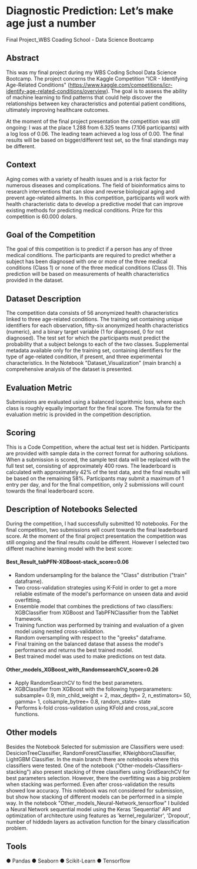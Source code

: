 # Diagnostic Prediction: Let’s make age just a number
Final Project_WBS Coading School - Data Science Bootcamp

## Abstract
This was my final project during my WBS Coding School Data Science Bootcamp. The project concerns the Kaggle Competition "ICR - Identifying Age-Related Conditions" (https://www.kaggle.com/competitions/icr-identify-age-related-conditions/overview). The goal is to assess the ability of machine learning to find patterns that could help discover the relationships between key characteristics and potential patient conditions, ultimately improving healthcare outcomes.

At the moment of the final project presentation the competition was still ongoing: I was at the place 1.288 from 6.325 teams (7.106 participants) with a log loss of 0.06. The leading team achieved a log loss of 0.00. The final results will be based on bigger/different test set, so the final standings may be different.

## Context
Aging comes with a variety of health issues and is a risk factor for numerous diseases and complications. The field of bioinformatics aims to research interventions that can slow and reverse biological aging and prevent age-related ailments. In this competition, participants will work with health characteristic data to develop a predictive model that can improve existing methods for predicting medical conditions. Prize for this competition is 60.000 dolars.

## Goal of the Competition
The goal of this competition is to predict if a person has any of three medical conditions. The participants are required to predict whether a subject has been diagnosed with one or more of the three medical conditions (Class 1) or none of the three medical conditions (Class 0). This prediction will be based on measurements of health characteristics provided in the dataset.

## Dataset Description
The competition data consists of 56 anonymized health characteristics linked to three age-related conditions. The training set containing unique identifiers for each observation, fifty-six anonymized health characteristics (numeric), and a binary target variable (1 for diagnosed, 0 for not diagnosed). The test set for which the participants must predict the probability that a subject belongs to each of the two classes. Supplemental metadata available only for the training set, containing identifiers for the type of age-related condition, if present, and three experimental characteristics.
In the Notebook "Dataset_Visualization" (main branch) a comprehensive analysis of the dataset is presented.

## Evaluation Metric
Submissions are evaluated using a balanced logarithmic loss, where each class is roughly equally important for the final score. The formula for the evaluation metric is provided in the competition description.

## Scoring
This is a Code Competition, where the actual test set is hidden. Participants are provided with sample data in the correct format for authoring solutions. When a submission is scored, the sample test data will be replaced with the full test set, consisting of approximately 400 rows. The leaderboard is calculated with approximately 42% of the test data, and the final results will be based on the remaining 58%. Participants may submit a maximum of 1 entry per day, and for the final competition, only 2 submissions will count towards the final leaderboard score.

## Description of Notebooks Selected
During the competition, I had successfully submitted 10 notebooks. For the final competition, two submissions will count towards the final leaderboard score. At the moment of the final project presentation the competition was still ongoing and the final results could be different. However I selected two differet machine learning model with the best score:

#### Best_Result_tabPFN-XGBoost-stack_score=0.06
- Random undersampling for the balance the "Class" distribution ("train" dataframe).
- Two cross-validation strategies using K-Fold in order to get a more reliable estimate of the model's performance on unseen data and avoid overfitting.
- Ensemble model that combines the predictions of two classifiers: XGBClassifier from XGBoost and TabPFNClassifier from the TabNet framework.
- Training function was performed by training and evaluation of a given model using nested cross-validation.
- Random oversampling with respect to the "greeks" dataframe.
- Final training on the balanced datase that assess the model's performance and returns the best trained model.
- Best trained model was used to make predictions on test data.

#### Other_models_XGBoost_with_RandomsearchCV_score=0.26
- Apply RandomSearchCV to find the best parameters.
- XGBClassifier from XGBoost with the following hyperparameters:
                      subsample= 0.9, 
                      min_child_weight = 2, 
                      max_depth= 2, 
                      n_estimators= 50,
                      gamma= 1, 
                      colsample_bytree= 0.8,
                      random_state= state
- Performs k-fold cross-validation using KFold and cross_val_score functions.

## Other models
Besides the Notebook Selected for submission are Classifiers were used: DesicionTreeClassifier, RandomForestClassifier, KNeighborsClassifier, LightGBM Classifier. In the main branch there are notebooks where this classifiers were tested. One of the notebook ("Other-models-Classifiers-stacking") also present stacking of three classifiers using GridSearchCV for best parameters selection. However, there the overfitting was a big problem when stacking was performed. Even after cross-validation the results showed low accuracy. This notebook was not considered for submission, but show how stacking of different models can be performed in a simple way. In the notebook "Other_models_Neural-Network_tensorflow" I builded a Neural Network sequential model using the Keras 'Sequential' API and optimization of architecture using features as 'kernel_regularizer', 'Dropout', number of hiddedn layers as activation function for the binary classification problem.

## Tools
●	Pandas
●	Seaborn
●	Scikit-Learn
●	Tensorflow 

